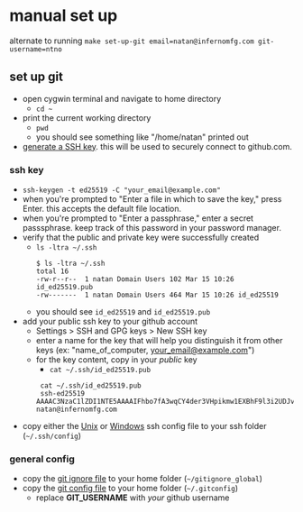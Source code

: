 # manual set up 
alternate to running 
`make set-up-git email=natan@infernomfg.com git-username=ntno`

## set up git
- open cygwin terminal and navigate to home directory 
  - `cd ~`
- print the current working directory
  - `pwd`
  - you should see something like "/home/natan" printed out
- [generate a SSH key](https://docs.github.com/en/authentication/connecting-to-github-with-ssh).  this will be used to securely connect to github.com. 

### ssh key
  - `ssh-keygen -t ed25519 -C "your_email@example.com"`
  - when you're prompted to "Enter a file in which to save the key," press Enter. this accepts the default file location.
  - when you're prompted to "Enter a passphrase," enter a secret passsphrase.  keep track of this password in your password manager.
- verify that the public and private key were successfully created      
  - `ls -ltra ~/.ssh`   
    ```
    $ ls -ltra ~/.ssh
    total 16
    -rw-r--r--  1 natan Domain Users 102 Mar 15 10:26 id_ed25519.pub
    -rw-------  1 natan Domain Users 464 Mar 15 10:26 id_ed25519
    ```
  - you should see `id_ed25519` and `id_ed25519.pub`
- add your public ssh key to your github account
  - Settings > SSH and GPG keys > New SSH key
  - enter a name for the key that will help you distinguish it from other keys (ex: "name_of_computer, your_email@example.com") 
  - for the key content, copy in your *public* key
    - `cat ~/.ssh/id_ed25519.pub`
    ```
     cat ~/.ssh/id_ed25519.pub
     ssh-ed25519 AAAAC3NzaC1lZDI1NTE5AAAAIFhbo7fA3wqCY4der3VHpikmw1EXBhF9l3i2UDJvh+6W natan@infernomfg.com
    ```
- copy either the [Unix](./unix/config) or [Windows](./windows/config) ssh config file to your ssh folder (`~/.ssh/config`)

### general config
- copy the [git ignore file](./git/gitignore_global) to  your home folder (`~/gitignore_global`)
- copy the [git config file](./git/gitconfig) to your home folder (`~/.gitconfig`)
  - replace **GIT_USERNAME** with *your* github username